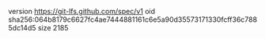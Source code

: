 version https://git-lfs.github.com/spec/v1
oid sha256:064b8179c6627fc4ae7444881161c6e5a90d35573171330fcff36c7885dc14d5
size 2185
